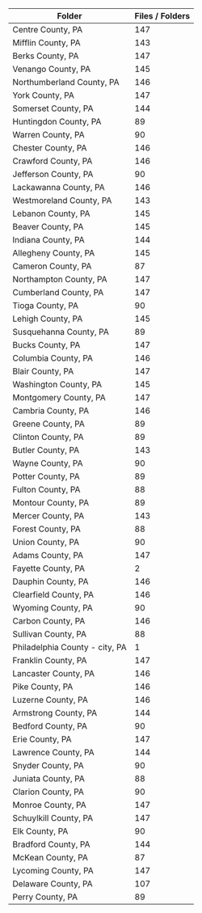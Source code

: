 | Folder                         |   Files / Folders |
|--------------------------------|-------------------|
| Centre County, PA              |               147 |
| Mifflin County, PA             |               143 |
| Berks County, PA               |               147 |
| Venango County, PA             |               145 |
| Northumberland County, PA      |               146 |
| York County, PA                |               147 |
| Somerset County, PA            |               144 |
| Huntingdon County, PA          |                89 |
| Warren County, PA              |                90 |
| Chester County, PA             |               146 |
| Crawford County, PA            |               146 |
| Jefferson County, PA           |                90 |
| Lackawanna County, PA          |               146 |
| Westmoreland County, PA        |               143 |
| Lebanon County, PA             |               145 |
| Beaver County, PA              |               145 |
| Indiana County, PA             |               144 |
| Allegheny County, PA           |               145 |
| Cameron County, PA             |                87 |
| Northampton County, PA         |               147 |
| Cumberland County, PA          |               147 |
| Tioga County, PA               |                90 |
| Lehigh County, PA              |               145 |
| Susquehanna County, PA         |                89 |
| Bucks County, PA               |               147 |
| Columbia County, PA            |               146 |
| Blair County, PA               |               147 |
| Washington County, PA          |               145 |
| Montgomery County, PA          |               147 |
| Cambria County, PA             |               146 |
| Greene County, PA              |                89 |
| Clinton County, PA             |                89 |
| Butler County, PA              |               143 |
| Wayne County, PA               |                90 |
| Potter County, PA              |                89 |
| Fulton County, PA              |                88 |
| Montour County, PA             |                89 |
| Mercer County, PA              |               143 |
| Forest County, PA              |                88 |
| Union County, PA               |                90 |
| Adams County, PA               |               147 |
| Fayette County, PA             |                 2 |
| Dauphin County, PA             |               146 |
| Clearfield County, PA          |               146 |
| Wyoming County, PA             |                90 |
| Carbon County, PA              |               146 |
| Sullivan County, PA            |                88 |
| Philadelphia County - city, PA |                 1 |
| Franklin County, PA            |               147 |
| Lancaster County, PA           |               146 |
| Pike County, PA                |               146 |
| Luzerne County, PA             |               146 |
| Armstrong County, PA           |               144 |
| Bedford County, PA             |                90 |
| Erie County, PA                |               147 |
| Lawrence County, PA            |               144 |
| Snyder County, PA              |                90 |
| Juniata County, PA             |                88 |
| Clarion County, PA             |                90 |
| Monroe County, PA              |               147 |
| Schuylkill County, PA          |               147 |
| Elk County, PA                 |                90 |
| Bradford County, PA            |               144 |
| McKean County, PA              |                87 |
| Lycoming County, PA            |               147 |
| Delaware County, PA            |               107 |
| Perry County, PA               |                89 |